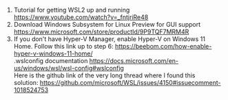 1. Tutorial for getting WSL2 up and running https://www.youtube.com/watch?v=_fntjriRe48 <br>
2. Download Windows Subsystem for Linux Preview for GUI support https://www.microsoft.com/store/productId/9P9TQF7MRM4R <br>
3. If you don't have Hyper-V Manager, enable Hyper-V on Windows 11 Home. Follow this link up to step 6: https://beebom.com/how-enable-hyper-v-windows-11-home/ <br>
.wslconfig documentation https://docs.microsoft.com/en-us/windows/wsl/wsl-config#wslconfig <br>
Here is the github link of the very long thread where I found this solution: https://github.com/microsoft/WSL/issues/4150#issuecomment-1018524753 <br>




